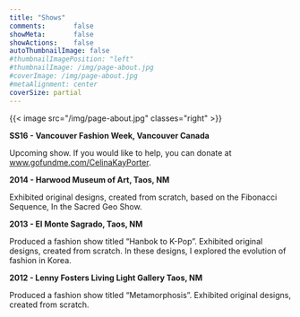 ```yaml
---
title: "Shows"
comments:       false
showMeta:       false
showActions:    false
autoThumbnailImage: false
#thumbnailImagePosition: "left"
#thumbnailImage: /img/page-about.jpg
#coverImage: /img/page-about.jpg
#metaAlignment: center
coverSize: partial
---
```


{{< image src="/img/page-about.jpg" classes="right" >}}

**SS16 - Vancouver Fashion Week, Vancouver Canada**

Upcoming show. If you would like to help, you can donate at www.gofundme.com/CelinaKayPorter.

**2014 - Harwood Museum of Art, Taos, NM**

Exhibited original designs, created from scratch, based on the Fibonacci Sequence, In the Sacred Geo Show.

**2013 - El Monte Sagrado, Taos, NM**

Produced a fashion show titled “Hanbok to K-Pop”. Exhibited original designs, created from scratch. In these designs, I explored the evolution of fashion in Korea.

**2012 - Lenny Fosters Living Light Gallery Taos, NM**

Produced a fashion show titled “Metamorphosis”. Exhibited original designs, created from scratch.
